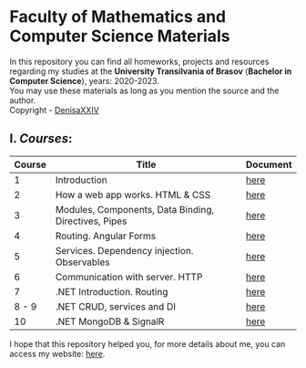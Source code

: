 # Faculty of Mathematics and Computer Science Materials

In this repository you can find all homeworks, projects and resources regarding my studies at the **University Transilvania of Brasov** (**Bachelor in Computer Science**), years: 2020-2023.<br>
You may use these materials as long as you mention the source and the author. <br>
Copyright - [DenisaXXIV](https://github.com/DenisaXXIV)

## I. *Courses*:

| Course | Title                                                | Document  |
| ------ | ---------------------------------------------------- | --------- |
| 1      | Introduction                                         | [here](#) |
| 2      | How a web app works. HTML & CSS                      | [here](#) |
| 3      | Modules, Components, Data Binding, Directives, Pipes | [here](#) |
| 4      | Routing. Angular Forms                               | [here](#) |
| 5      | Services. Dependency injection. Observables          | [here](#) |
| 6      | Communication with server. HTTP                      | [here](#) |
| 7      | .NET Introduction. Routing                           | [here](#) |
| 8 - 9  | .NET CRUD, services and DI                           | [here](#) |
| 10     | .NET MongoDB & SignalR                               | [here](#) |

I hope that this repository helped you, for more details about me, you can access my website: [here](https://denisa-vasile.info/).
